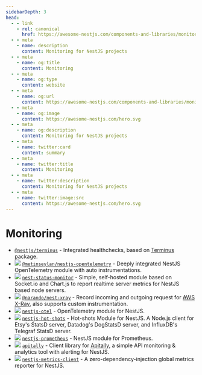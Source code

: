 ```yaml
---
sidebarDepth: 3
head:
  - - link
    - rel: canonical
      href: https://awesome-nestjs.com/components-and-libraries/monitoring.html
  - - meta
    - name: description
      content: Monitoring for NestJS projects
  - - meta
    - name: og:title
      content: Monitoring
  - - meta
    - name: og:type
      content: website
  - - meta
    - name: og:url
      content: https://awesome-nestjs.com/components-and-libraries/monitoring.html
  - - meta
    - name: og:image
      content: https://awesome-nestjs.com/hero.svg
  - - meta
    - name: og:description
      content: Monitoring for NestJS projects
  - - meta
    - name: twitter:card
      content: summary
  - - meta
    - name: twitter:title
      content: Monitoring
  - - meta
    - name: twitter:description
      content: Monitoring for NestJS projects
  - - meta
    - name: twitter:image:src
      content: https://awesome-nestjs.com/hero.svg
---
```


# Monitoring

- [`@nestjs/terminus`](https://github.com/nestjs/terminus) - Integrated healthchecks, based on [Terminus](https://github.com/godaddy/terminus) package.
- ![](https://img.shields.io/github/stars/MetinSeylan/Nestjs-OpenTelemetry.svg?style=flat-square) [`@metinseylan/nestjs-opentelemetry`](https://github.com/MetinSeylan/Nestjs-OpenTelemetry) - Deeply integrated NestJS OpenTelemetry module with auto instrumentations.
- ![](https://img.shields.io/github/stars/GenFirst/nest-status-monitor.svg?style=flat-square) [`nest-status-monitor`](https://github.com/GenFirst/nest-status-monitor) - Simple, self-hosted module based on Socket.io and Chart.js to report realtime server metrics for NestJS based node servers.
- ![](https://img.shields.io/github/stars/narando/nest-xray.svg?style=flat-square) [`@narando/nest-xray`](https://github.com/narando/nest-xray) - Record incoming and outgoing request for [AWS X-Ray](https://aws.amazon.com/xray/), also supports custom instrumentation.
- ![](https://img.shields.io/github/stars/pragmaticivan/nestjs-otel.svg?style=flat-square) [`nestjs-otel`](https://github.com/pragmaticivan/nestjs-otel) - OpenTelemetry module for NestJS.
- ![](https://img.shields.io/github/stars/SocketSomeone/nestjs-hot-shots.svg?style=flat-square) [`nestjs-hot-shots`](https://github.com/SocketSomeone/nestjs-hot-shots) - Hot-shots Module for NestJS. A Node.js client for Etsy's StatsD server, Datadog's DogStatsD server, and InfluxDB's Telegraf StatsD server.
- ![](https://img.shields.io/github/stars/willsoto/nestjs-prometheus.svg?style=flat-square) [`nestjs-prometheus`](https://github.com/willsoto/nestjs-prometheus) - NestJS module for Prometheus.
- ![](https://img.shields.io/github/stars/apitally/apitally-js.svg?style=flat-square) [`apitally`](https://github.com/apitally/apitally-js) - Client library for [Apitally](https://apitally.io/nestjs), a simple API monitoring & analytics tool with alerting for NestJS.
- ![](https://img.shields.io/github/stars/netanelavr/nestjs-metrics-client.svg?style=flat-square) [`nestjs-metrics-client`](https://github.com/netanelavr/nestjs-metrics-client) - A zero-dependency-injection global metrics reporter for NestJS.
